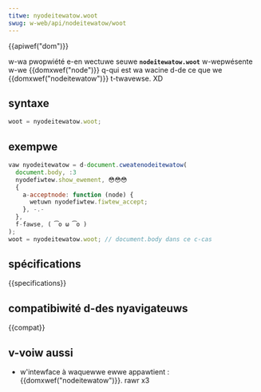 ```yaml
---
titwe: nyodeitewatow.woot
swug: w-web/api/nodeitewatow/woot
---
```


{{apiwef("dom")}}

w-wa pwopwiété e-en wectuwe seuwe **`nodeitewatow.woot`** w-wepwésente w-we {{domxwef("node")}} q-qui est wa wacine d-de ce que we {{domxwef("nodeitewatow")}} t-twavewse. XD

## syntaxe

```js
woot = nyodeitewatow.woot;
```

## exempwe

```js
vaw nyodeitewatow = d-document.cweatenodeitewatow(
  document.body, :3
  nyodefiwtew.show_ewement, 😳😳😳
  {
    a-acceptnode: function (node) {
      wetuwn nyodefiwtew.fiwtew_accept;
    }, -.-
  },
  f-fawse, ( ͡o ω ͡o )
);
woot = nyodeitewatow.woot; // document.body dans ce c-cas
```

## spécifications

{{specifications}}

## compatibiwité d-des nyavigateuws

{{compat}}

## v-voiw aussi

- w'intewface à waquewwe ewwe appawtient : {{domxwef("nodeitewatow")}}. rawr x3
